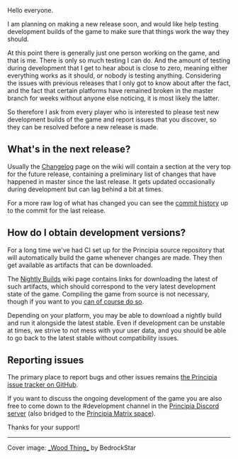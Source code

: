 Hello everyone.

I am planning on making a new release soon, and would like help testing development builds of the game to make sure that things work the way they should.

At this point there is generally just one person working on the game, and that is me. There is only so much testing I can do. And the amount of testing during development that I get to hear about is close to zero, meaning either everything works as it should, or nobody is testing anything. Considering the issues with previous releases that I only got to know about after the fact, and the fact that certain platforms have remained broken in the master branch for weeks without anyone else noticing, it is most likely the latter.

So therefore I ask from every player who is interested to please test new development builds of the game and report issues that you discover, so they can be resolved before a new release is made.

## What's in the next release?
Usually the [Changelog](https://principia-web.se/wiki/Changelog) page on the wiki will contain a section at the very top for the future release, containing a preliminary list of changes that have happened in master since the last release. It gets updated occasionally during development but can lag behind a bit at times.

For a more raw log of what has changed you can see the [commit history](https://github.com/Bithack/principia/commits/master/) up to the commit for the last release.

## How do I obtain development versions?
For a long time we've had CI set up for the Principia source repository that will automatically build the game whenever changes are made. They then get available as artifacts that can be downloaded.

The [Nightly Builds](https://principia-web.se/wiki/Nightly_Builds) wiki page contains links for downloading the latest of such artifacts, which should correspond to the very latest development state of the game. Compiling the game from source is not necessary, though if you want to you [can of course do so](https://principia-web.se/wiki/Compiling_Principia).

Depending on your platform, you may be able to download a nightly build and run it alongside the latest stable. Even if development can be unstable at times, we strive to not mess with your user data, and you should be able to go back to the latest stable without compatibility issues.

## Reporting issues
The primary place to report bugs and other issues remains [the Principia issue tracker on GitHub](https://github.com/Bithack/principia/issues).

If you want to discuss the ongoing development of the game you are also free to come down to the #development channel in the [Principia Discord server](/discord) (also bridged to the [Principia Matrix space](/matrix)).

Thanks for your support!

---

Cover image: [\_Wood Thing\_](https://archive.principia-web.se/level/26320) by BedrockStar
